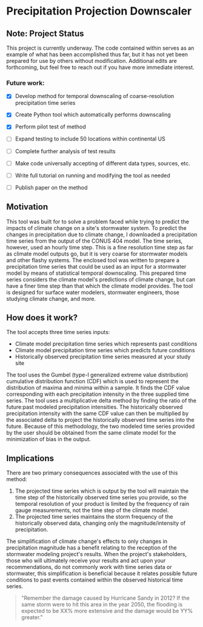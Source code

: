 # Precipitation Projection Downscaler
## Note: Project Status
This project is currently underway. The code contained within serves as an example of what has been accomplished thus far, but it has not yet been prepared for use by others without modification. Additional edits are forthcoming, but feel free to reach out if you have more immediate interest.

### Future work:
- [x] Develop method for temporal downscaling of coarse-resolution precipitation time series
- [x] Create Python tool which automatically performs downscaling
- [x] Perform pilot test of method
- [ ] Expand testing to include 50 locations within continental US
- [ ] Complete further analysis of test results
- [ ] Make code universally accepting of different data types, sources, etc.
- [ ] Write full tutorial on running and modifying the tool as needed
- [ ] Publish paper on the method


## Motivation
This tool was built for to solve a problem faced while trying to predict the impacts of climate change on a site's stormwater system. To predict the changes in precipitation due to climate change, I downloaded a precipitation time series from the output of the CONUS 404 model. The time series, however, used an hourly time step. This is a fine resolution time step as far as climate model outputs go, but it is very coarse for stormwater models and other flashy systems. The enclosed tool was written to prepare a precipitation time series that could be used as an input for a stormwater model by means of statistical temporal downscaling. This prepared time series considers the climate model's predictions of climate change, but can have a finer time step than that which the climate model provides. The tool is designed for surface water modelers, stormwater engineers, those studying climate change, and more.

## How does it work?
The tool accepts three time series inputs:
- Climate model precipitation time series which represents past conditions
- Climate model precipitation time series which predicts future conditions
- Historically observed precipitation time series measured at your study site

The tool uses the Gumbel (type-I generalized extreme value distribution) cumulative distribution function (CDF) which is used to represent the distribution of maxima and minima within a sample. It finds the CDF value corresponding with each precipitation intensity in the three supplied time series. The tool uses a multiplicative delta method by finding the ratio of the future:past modeled precipitation intensities. The historically observed precipitation intensity with the same CDF value can then be multiplied by the associated delta to project the historically observed time series into the future. Because of this methodology, the two modeled time series provided by the user should be obtained from the same climate model for the minimization of bias in the output.

## Implications
There are two primary consequences associated with the use of this method:
1. The projected time series which is output by the tool will maintain the time step of the historically observed time series you provide, so the temporal resolution of your product is limited by the frequency of rain gauge measurements, not the time step of the climate model.
2. The projected time series maintains the storm frequency of the historically observed data, changing only the magnitude/intensity of precipitation. 

The simplification of climate change's effects to only changes in precipitation magnitude has a benefit relating to the reception of the stormwater modeling project's results. When the project's stakeholders, those who will ultimately receive your results and act upon your recommendations, do not commonly work with time series data or stormwater, this simplification is beneficial because it relates possible future conditions to past events contained within the observed historical time series. 

> "Remember the damage caused by Hurricane Sandy in 2012? If the same storm were to hit this area in the year 2050, the flooding is expected to be XX% more extensive and the damage would be YY% greater."
